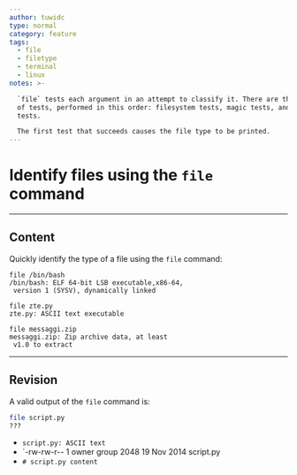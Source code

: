 ```yaml
---
author: tuwidc
type: normal
category: feature
tags:
  - file
  - filetype
  - terminal
  - linux
notes: >-

  `file` tests each argument in an attempt to classify it. There are three sets
  of tests, performed in this order: filesystem tests, magic tests, and language
  tests.

  The first test that succeeds causes the file type to be printed.
---
```


# Identify files using the `file` command


---

## Content

Quickly identify the type of a file using the `file` command:

```plain-text
file /bin/bash
/bin/bash: ELF 64-bit LSB executable,x86-64,
 version 1 (SYSV), dynamically linked

file zte.py
zte.py: ASCII text executable

file messaggi.zip
messaggi.zip: Zip archive data, at least 
 v1.0 to extract
```


---

## Revision

A valid output of the `file` command is:

```bash
file script.py
???
```

- `script.py: ASCII text`
- `-rw-rw-r-- 1 owner group 2048 19 Nov 2014 script.py
- `# script.py content`

